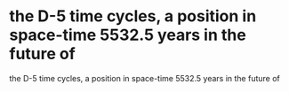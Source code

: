 # the D-5 time cycles, a position in space-time 5532.5 years in the future of

the D-5 time cycles, a position in space-time 5532.5 years in the future of